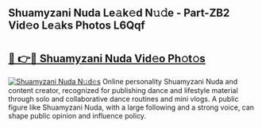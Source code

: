 ## Shuamyzani Nuda Le𝚊k𝚎d N𝚞𝚍e - Part-ZB2 Vid𝚎o Le𝚊ks Photos L6Qqf

# <h2><a href="http://fbeqhx.evod.top/?m=Shuamyzani+Nuda">🔗 👉🔴 Shuamyzani Nuda Vid𝚎o Ph𝚘t𝚘s</a></h2>

[![Shuamyzani Nuda N𝚞d𝚎s](https://i.imgur.com/8V9OHl7.gif)](http://fbeqhx.evod.top/?m=Shuamyzani+Nuda)
Online personality Shuamyzani Nuda and content creator, recognized for publishing dance and lifestyle material through solo and collaborative dance routines and mini vlogs. A public figure like Shuamyzani Nuda, with a large following and a strong voice, can shape public opinion and influence policy. 
